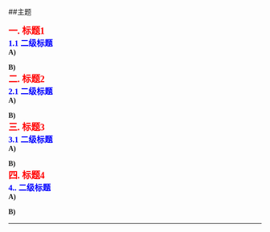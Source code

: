 ##<font face="微软雅黑">主题

**<font size="4" color="red" >一. 标题1</font>**  
**<font size="3" color="blue">1.1 二级标题</font>**   
**A)** 

**B)**  
**<font size="4" color="red" >二. 标题2</font>**  
**<font size="3" color="blue">2.1 二级标题</font>**   
**A)** 

**B)**  
**<font size="4" color="red" >三. 标题3</font>**  
**<font size="3" color="blue">3.1 二级标题</font>**   
**A)** 

**B)**   
**<font size="4" color="red" >四. 标题4</font>**  
**<font size="3" color="blue">4.. 二级标题</font>**   
**A)** 

**B)**   
</font>  
******

